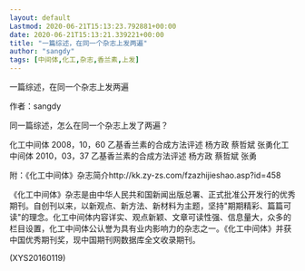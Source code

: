 ```yaml
---
layout: default
Lastmod: 2020-06-21T15:13:23.792881+00:00
date: 2020-06-21T15:13:21.339221+00:00
title: "一篇综述，在同一个杂志上发两遍"
author: "sangdy"
tags: [中间体,化工,杂志,香兰素,上发]
---
```


一篇综述，在同一个杂志上发两遍

作者：sangdy

同一篇综述，怎么在同一个杂志上发了两遍？

化工中间体 2008，10，60 乙基香兰素的合成方法评述 杨方政 蔡哲斌 张勇化工中间体 2010，03，37 乙基香兰素的合成方法评述 杨方政 蔡哲斌 张勇

附：《化工中间体》杂志简介http://kk.zy-zs.com/fzazhijieshao.asp?id=458

《化工中间体》杂志是由中华人民共和国新闻出版总署、正式批准公开发行的优秀期刊。自创刊以来，以新观点、新方法、新材料为主题，坚持"期期精彩、篇篇可读"的理念。化工中间体内容详实、观点新颖、文章可读性强、信息量大，众多的栏目设置，化工中间体公认誉为具有业内影响力的杂志之一。《化工中间体》并获中国优秀期刊奖，现中国期刊网数据库全文收录期刊。

(XYS20160119)

